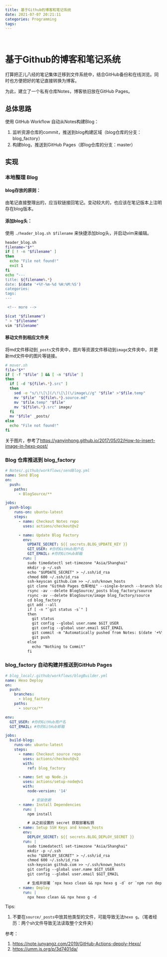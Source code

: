```yaml
---
title: 基于Github的博客和笔记系统
date: 2021-07-07 20:21:11
categories: Programming
tags:
---
```


 <!-- more -->

# 基于Github的博客和笔记系统

打算把正儿八经的笔记集体迁移到文件系统中，结合GitHub备份和在线浏览。同时也方便把好的笔记直接转换为博客。

为此，建立了一个私有仓库Notes，博客依旧放在GitHub Pages。

## 总体思路

使用 GitHub Workflow 自动从Notes构建Blog：

1. 监听资源仓库的commit，推送到blog构建区域（blog仓库的分支：blog_factory）
2. 构建blog，推送到GitHub Pages（即log仓库的分支：master）

## 实现

### 本地整理 Blog

#### blog存放的原则：

由笔记直接整理出的，应当软链接回笔记。变动较大的，也应该在笔记版本上注明存在blog版本。

#### 添加blog头：

使用 `./header_blog.sh $filename` 来快捷添加blog头，并启动vim来编辑。

```sh
header_blog.sh
filename="$*"
if [ ! -n "$filename" ]
then
  echo "File not found!"
  exit 1
fi
echo "---
title: ${filename%.*}
date: $(date '+%Y-%m-%d %H:%M:%S')
categories:
tags:
---

 <!-- more -->

$(cat "$filename")
" > "$filename"
vim "$filename"
```

#### 移动文件到相应文件夹

将md文件移动到`_posts`文件夹中，图片等资源文件移动到`image`文件夹中，并更新md文件中的图片等链接。

```sh
# mover.sh
file="$*"
if [ -f "$file" ] && [ -n "$file" ]
then
  if [ -d "${file%.*}.src" ]
  then
    sed -e "s/\!\[\](/\!\[\](\/image\//g" "$file" >"$file.temp"
    mv "$file" "${file%.*}.source.md"
    mv "$file.temp" "$file"
    mv "${file%.*}.src" image/
  fi
  mv "$file" _posts/
else
  echo "File not found!"
fi
```

关于图片，参考了<https://yanyinhong.github.io/2017/05/02/How-to-insert-image-in-hexo-post/>

### Blog 仓库推送到 blog_factory

```yml
# Notes/.github/workflows/sendBlog.yml
name: Send Blog
on:
  push:
    paths:
      - BlogSource/**

jobs:
  push-blog:
    runs-on: ubuntu-latest
    steps:
      - name: Checkout Notes repo
        uses: actions/checkout@v2

      - name: Update Blog Factory
        env:
          UPDATE_SECRET: ${{ secrets.BLOG_UPDATE_KEY }}
          GIT_USER: #你的GitHub用户名
          GIT_EMAIL: #你的GitHub邮箱
        run: |
          sudo timedatectl set-timezone "Asia/Shanghai"
          mkdir -p ~/.ssh
          echo "$UPDATE_SECRET" > ~/.ssh/id_rsa
          chmod 600 ~/.ssh/id_rsa
          ssh-keyscan github.com >> ~/.ssh/known_hosts
          git clone "GitHub Pages 仓库地址" --single-branch --branch blog_factory blog_factory --depth=1
          rsync -av --delete BlogSource/_posts blog_factory/source
          rsync -av --delete BlogSource/image blog_factory/source
          cd blog_factory
          git add --all
          if [ -n "`git status -s`" ]
          then
            git status
            git config --global user.name $GIT_USER
            git config --global user.email $GIT_EMAIL
            git commit -m "Automatically pushed from Notes: $(date '+%Y-%m-%d %H:%M:%S')"
            git push
          else
            echo "Nothing to Commit"
          fi
```

### blog_factory 自动构建并推送到GitHub Pages

```yml
# blog_local/.github/workflows/blogBuilder.yml
name: Hexo Deploy
on:
  push:
    branches:
      - blog_factory
    paths:
      - source/**

env:
  GIT_USER: #你的GitHub用户名
  GIT_EMAIL: #你的GitHub邮箱

jobs:
  build-blog:
    runs-on: ubuntu-latest
    steps:
      - name: Checkout source repo
        uses: actions/checkout@v2
        with:
          ref: blog_factory

      - name: Set up Node.js
        uses: actions/setup-node@v1
        with:
          node-version: '14'

            # 安装依赖
      - name: Install Dependencies
        run: |
          npm install

          # 从之前设置的 secret 获取部署私钥
      - name: Setup SSH Keys and known_hosts
        env:
          DEPLOY_SECRET: ${{ secrets.BLOG_DEPLOY_SECRET }}
        run: |
          sudo timedatectl set-timezone "Asia/Shanghai"
          mkdir -p ~/.ssh
          echo "$DEPLOY_SECRET" > ~/.ssh/id_rsa
          chmod 600 ~/.ssh/id_rsa
          ssh-keyscan github.com >> ~/.ssh/known_hosts
          git config --global user.name $GIT_USER
          git config --global user.email $GIT_EMAIL

          # 生成并部署 `npx hexo clean && npx hexo g -d` or `npm run deploy`
      - name: Deploy
        run: |
          npx hexo clean && npx hexo g -d
```

Tips:

1. 不要在`source/_posts`中放其他类型的文件，可能导致无法`hexo g`。（笔者经历：两个sh文件导致无法读取整个文件夹）

参考：

1. <https://note.junyangz.com/2019/GitHub-Actions-depoly-Hexo/>
2. <https://umm.js.org/p/3d7401da/>

